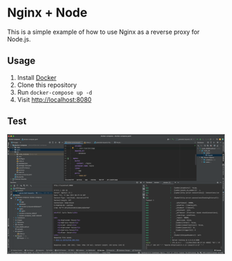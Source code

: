 # Nginx + Node

This is a simple example of how to use Nginx as a reverse proxy for Node.js.

## Usage

1. Install [Docker](https://www.docker.com/)
2. Clone this repository
3. Run `docker-compose up -d`
4. Visit [http://localhost:8080](http://localhost:8080)

## Test

![Test](img/teste.png)